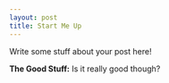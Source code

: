 ```yaml
---
layout: post
title: Start Me Up
---
```


Write some stuff about your post here!

**The Good Stuff:**
Is it really good though?

<!-- more -->

